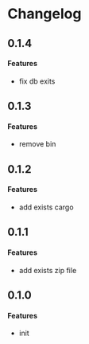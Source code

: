 # Changelog

## 0.1.4
#### Features
* fix db exits

## 0.1.3
#### Features
* remove bin

## 0.1.2
#### Features
* add exists cargo 

## 0.1.1
#### Features
* add exists zip file


## 0.1.0
#### Features
* init
